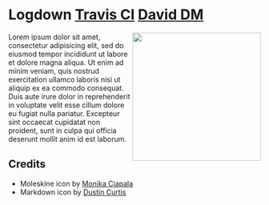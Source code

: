 # Logdown [Travis CI](https://travis-ci.org/caiogondim/logdown.svg?branch=master) [David DM](https://david-dm.org/caiogondim/logdown/dev-status.svg)

<img src="http://raw.github.com/caiogondim/logdown/master/icon/icon.png" align="right" width="256">

Lorem ipsum dolor sit amet, consectetur adipisicing elit, sed do eiusmod
tempor incididunt ut labore et dolore magna aliqua. Ut enim ad minim veniam,
quis nostrud exercitation ullamco laboris nisi ut aliquip ex ea commodo
consequat. Duis aute irure dolor in reprehenderit in voluptate velit esse
cillum dolore eu fugiat nulla pariatur. Excepteur sint occaecat cupidatat non
proident, sunt in culpa qui officia deserunt mollit anim id est laborum.


## Credits
- Moleskine icon by [Monika Ciapala](http://thenounproject.com/merdesign/)
- Markdown icon by [Dustin Curtis](https://github.com/dcurtis/markdown-mark)
